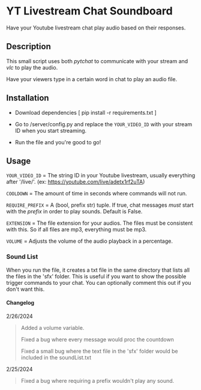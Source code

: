 # YT Livestream Chat Soundboard

Have your Youtube livestream chat play audio based on their responses.

## Description

This small script uses both *pytchat* to communicate with your stream and *vlc* to play the audio.

Have your viewers type in a certain word in chat to play an audio file.

## Installation

- Download dependencies [ pip install -r requirements.txt ]

- Go to /server/config.py and replace the `YOUR_VIDEO_ID` with your stream ID when you start streaming.

- Run the file and you're good to go!

## Usage

`YOUR_VIDEO_ID` = The string ID in your Youtube livestream, usually everything after '/live/'. (ex: <https://youtube.com/live/adetx1rf2uTA>)

`COOLDOWN` = The amount of time in seconds where commands will not run.

`REQUIRE_PREFIX` = A (bool, prefix str) tuple. If true, chat messages *must* start with the *prefix* in order to play sounds. Default is False.

`EXTENSION` = The file extension for your audios. The files must be consistent with this. So if all files are mp3, everything must be mp3.

`VOLUME` = Adjusts the volume of the audio playback in a percentage.

### Sound List

When you run the file, it creates a txt file in the same directory that lists all the files in the 'sfx' folder. This is useful if you want to show the possible trigger commands to your chat. You can optionally comment this out if you don't want this.

#### Changelog

2/26/2024
> Added a volume variable.
>
> Fixed a bug where every message would proc the countdown
>
> Fixed a small bug where the text file in the 'sfx' folder would be included in the soundList.txt

2/25/2024
> Fixed a bug where requiring a prefix wouldn't play any sound.
